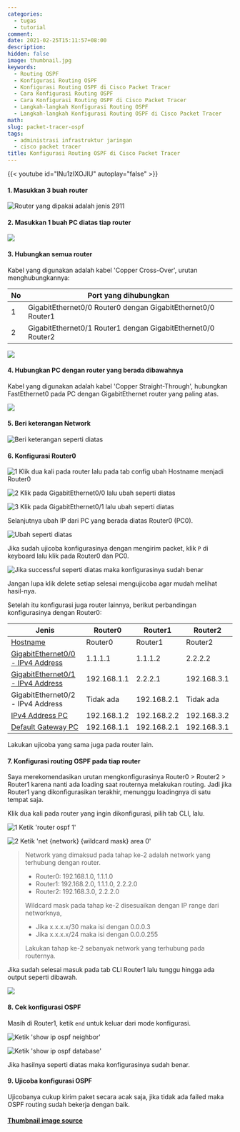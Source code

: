 ```yaml
---
categories:
  - tugas
  - tutorial
comment:
date: 2021-02-25T15:11:57+08:00
description:
hidden: false
image: thumbnail.jpg
keywords:
  - Routing OSPF
  - Konfigurasi Routing OSPF
  - Konfigurasi Routing OSPF di Cisco Packet Tracer
  - Cara Konfigurasi Routing OSPF
  - Cara Konfigurasi Routing OSPF di Cisco Packet Tracer
  - Langkah-langkah Konfigurasi Routing OSPF
  - Langkah-langkah Konfigurasi Routing OSPF di Cisco Packet Tracer
math:
slug: packet-tracer-ospf
tags:
  - administrasi infrastruktur jaringan
  - cisco packet tracer
title: Konfigurasi Routing OSPF di Cisco Packet Tracer
---
```


{{< youtube id="lNu1zIXOJlU" autoplay="false" >}}

#### 1. Masukkan 3 buah router

![Router yang dipakai adalah jenis 2911](image001.jpg)

#### 2. Masukkan 1 buah PC diatas tiap router

![](image002.jpg)

#### 3. Hubungkan semua router

Kabel yang digunakan adalah kabel 'Copper Cross-Over', urutan menghubungkannya:

| No  | Port yang dihubungkan                                        |
| --- | ------------------------------------------------------------ |
| 1   | GigabitEthernet0/0 Router0 dengan GigabitEthernet0/0 Router1 |
| 2   | GigabitEthernet0/1 Router1 dengan GigabitEthernet0/0 Router2 |

![](image003.jpg)

#### 4. Hubungkan PC dengan router yang berada dibawahnya

Kabel yang digunakan adalah kabel 'Copper Straight-Through', hubungkan FastEthernet0 pada PC dengan GigabitEthernet router yang paling atas.

![](image004.jpg)

#### 5. Beri keterangan Network

![Beri keterangan seperti diatas](image005.jpg)

#### 6. Konfigurasi Router0

![1 Klik dua kali pada router lalu pada tab config ubah Hostname menjadi Router0](image006.jpg)

![2 Klik pada GigabitEthernet0/0 lalu ubah seperti diatas](image007.jpg)

![3 Klik pada GigabitEthernet0/1 lalu ubah seperti diatas](image008.jpg)

Selanjutnya ubah IP dari PC yang berada diatas Router0 (PC0).

![Ubah seperti diatas](image009.jpg)

Jika sudah ujicoba konfigurasinya dengan mengirim packet, klik `P` di keyboard lalu klik pada Router0 dan PC0.

![Jika successful seperti diatas maka konfigurasinya sudah benar](image010.jpg)

Jangan lupa klik delete setiap selesai mengujicoba agar mudah melihat hasil-nya.

Setelah itu konfigurasi juga router lainnya, berikut perbandingan konfigurasinya dengan Router0:

| Jenis                                             | Router0     | Router1     | Router2     |
| ------------------------------------------------- | ----------- | ----------- | ----------- |
| [Hostname](image006.jpg)                          | Router0     | Router1     | Router2     |
| [GigabitEthernet0/0 - IPv4 Address](image007.jpg) | 1.1.1.1     | 1.1.1.2     | 2.2.2.2     |
| [GigabitEthernet0/1 - IPv4 Address](image008.jpg) | 192.168.1.1 | 2.2.2.1     | 192.168.3.1 |
| GigabitEthernet0/2 - IPv4 Address                 | Tidak ada   | 192.168.2.1 | Tidak ada   |
| [IPv4 Address PC](image009.jpg)                   | 192.168.1.2 | 192.168.2.2 | 192.168.3.2 |
| [Default Gateway PC](image009.jpg)                | 192.168.1.1 | 192.168.2.1 | 192.168.3.1 |

Lakukan ujicoba yang sama juga pada router lain.

#### 7. Konfigurasi routing OSPF pada tiap router

Saya merekomendasikan urutan mengkonfigurasinya Router0 > Router2 > Router1 karena nanti ada loading saat routernya melakukan routing. Jadi jika Router1 yang dikonfigurasikan terakhir, menunggu loadingnya di satu tempat saja.

Klik dua kali pada router yang ingin dikonfigurasi, pilih tab CLI, lalu.

![1 Ketik 'router ospf 1'](image011.jpg)

![2 Ketik 'net {network} {wildcard mask} area 0'](image012.jpg)

> Network yang dimaksud pada tahap ke-2 adalah network yang terhubung dengan router.
>
> - Router0: 192.168.1.0, 1.1.1.0
> - Router1: 192.168.2.0, 1.1.1.0, 2.2.2.0
> - Router2: 192.168.3.0, 2.2.2.0
>
> Wildcard mask pada tahap ke-2 disesuaikan dengan IP range dari networknya,
>
> - Jika x.x.x.x/30 maka isi dengan 0.0.0.3
> - Jika x.x.x.x/24 maka isi dengan 0.0.0.255
>
> Lakukan tahap ke-2 sebanyak network yang terhubung pada routernya.

Jika sudah selesai masuk pada tab CLI Router1 lalu tunggu hingga ada output seperti dibawah.

![](image013.jpg)

#### 8. Cek konfigurasi OSPF

Masih di Router1, ketik `end` untuk keluar dari mode konfigurasi.

![Ketik 'show ip ospf neighbor'](image014.jpg)

![Ketik 'show ip ospf database'](image015.jpg)

Jika hasilnya seperti diatas maka konfigurasinya sudah benar.

#### 9. Ujicoba konfigurasi OSPF

Ujicobanya cukup kirim paket secara acak saja, jika tidak ada failed maka OSPF routing sudah bekerja dengan baik.

#### [Thumbnail image source](https://www.zerochan.net/633987)
